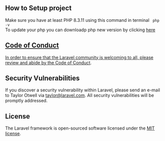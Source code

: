 
## How to Setup project

Make sure you have at least PHP 8.3.11 using this command in terminal
`` 
php -v
``
<br>
To update your php you can downloadp php new version by clicking <a href="https://windows.php.net/downloads/releases/php-8.3.12-nts-Win32-vs16-x64.zip">here
## Code of Conduct

In order to ensure that the Laravel community is welcoming to all, please review and abide by the [Code of Conduct](https://laravel.com/docs/contributions#code-of-conduct).

## Security Vulnerabilities

If you discover a security vulnerability within Laravel, please send an e-mail to Taylor Otwell via [taylor@laravel.com](mailto:taylor@laravel.com). All security vulnerabilities will be promptly addressed.

## License

The Laravel framework is open-sourced software licensed under the [MIT license](https://opensource.org/licenses/MIT).
